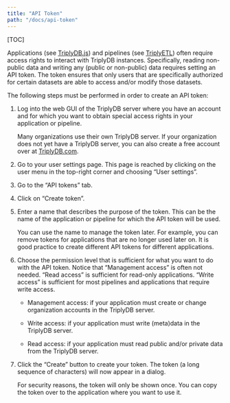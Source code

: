 ```yaml
---
title: "API Token"
path: "/docs/api-token"
---
```


[TOC]

Applications (see [TriplyDB.js](/triplydb-js)) and pipelines (see [TriplyETL](/triply-etl)) often require access rights to interact with TriplyDB instances. Specifically, reading non-public data and writing any (public or non-public) data requires setting an API token. The token ensures that only users that are specifically authorized for certain datasets are able to access and/or modify those datasets.

The following steps must be performed in order to create an API token:

1. Log into the web GUI of the TriplyDB server where you have an account and for which you want to obtain special access rights in your application or pipeline.

   Many organizations use their own TriplyDB server. If your organization does not yet have a TriplyDB server, you can also create a free account over at [TriplyDB.com](https://triplydb.com).

2. Go to your user settings page. This page is reached by clicking on the user menu in the top-right corner and choosing “User settings”.

3. Go to the “API tokens” tab.

4. Click on “Create token”.

5. Enter a name that describes the purpose of the token. This can be the name of the application or pipeline for which the API token will be used.

   You can use the name to manage the token later. For example, you can remove tokens for applications that are no longer used later on. It is good practice to create different API tokens for different applications.

6. Choose the permission level that is sufficient for what you want to do with the API token. Notice that “Management access” is often not needed. “Read access” is sufficient for read-only applications. “Write access” is sufficient for most pipelines and applications that require write access.

   - Management access: if your application must create or change organization accounts in the TriplyDB server.

   - Write access: if your application must write (meta)data in the TriplyDB server.

   - Read access: if your application must read public and/or private data from the TriplyDB server.

7. Click the “Create” button to create your token. The token (a long sequence of characters) will now appear in a dialog.

   For security reasons, the token will only be shown once. You can copy the token over to the application where you want to use it.
